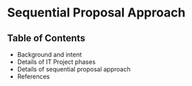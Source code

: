 # Sequential Proposal Approach

## Table of Contents
* Background and intent 
* Details of IT Project phases
* Details of sequential proposal approach 
* References

